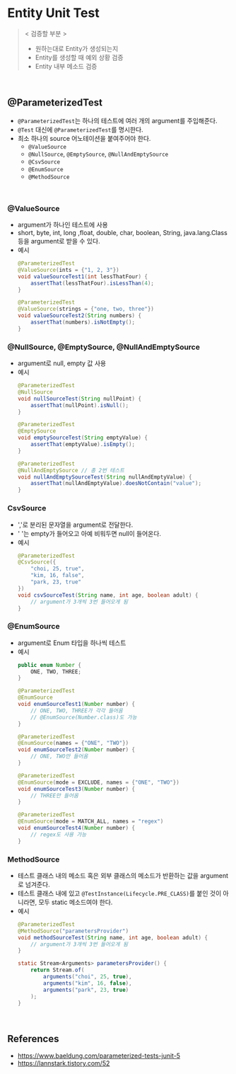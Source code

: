 # Entity Unit Test

> < 검증할 부분 >
> - 원하는대로 Entity가 생성되는지
> - Entity를 생성할 때 예외 상황 검증
> - Entity 내부 메소드 검증

<br/>

## @ParameterizedTest
- `@ParameterizedTest`는 하나의 테스트에 여러 개의 argument를 주입해준다.
- `@Test` 대신에 `@ParameterizedTest`를 명시한다.
- 최소 하나의 source 어노테이션을 붙여주어야 한다.
  - `@ValueSource`
  - `@NullSource`, `@EmptySource`, `@NullAndEmptySource`
  - `@CsvSource`
  - `@EnumSource`
  - `@MethodSource`

<br/>

### @ValueSource
- argument가 하나인 테스트에 사용
- short, byte, int, long ,float, double, char, boolean, String, java.lang.Class 등을 argument로 받을 수 있다.
- 예시
  ```java
  @ParameterizedTest
  @ValueSource(ints = {"1, 2, 3"})
  void valueSourceTest1(int lessThatFour) {
      assertThat(lessThatFour).isLessThan(4);
  }

  @ParameterizedTest
  @ValueSource(strings = {"one, two, three"})
  void valueSourceTest2(String numbers) {
      assertThat(numbers).isNotEmpty();
  }
  ```

### @NullSource, @EmptySource, @NullAndEmptySource
- argument로 null, empty 값 사용
- 예시
  ```java
  @ParameterizedTest
  @NullSource
  void nullSourceTest(String nullPoint) {
      assertThat(nullPoint).isNull();
  }

  @ParameterizedTest
  @EmptySource
  void emptySourceTest(String emptyValue) {
      assertThat(emptyValue).isEmpty();
  }

  @ParameterizedTest
  @NullAndEmptySource // 총 2번 테스트
  void nullAndEmptySourceTest(String nullAndEmptyValue) {
      assertThat(nullAndEmptyValue).doesNotContain("value");
  }
  ```

### CsvSource
- ','로 분리된 문자열을 argument로 전달한다.
- ' '는 empty가 들어오고 아예 비워두면 null이 들어온다.
- 예시
  ```java
  @ParameterizedTest
  @CsvSource({
      "choi, 25, true",
      "kim, 16, false",
      "park, 23, true"
  })
  void csvSourceTest(String name, int age, boolean adult) {
      // argument가 3개씩 3번 들어오게 됨
  }
  ```

### @EnumSource
- argument로 Enum 타입을 하나씩 테스트
- 예시
  ```java
  public enum Number {
      ONE, TWO, THREE;
  }
  ```
  ```java
  @ParameterizedTest
  @EnumSource
  void enumSourceTest1(Number number) {
      // ONE, TWO, THREE가 각각 들어옴
      // @EnumSource(Number.class)도 가능
  }
  
  @ParameterizedTest
  @EnumSource(names = {"ONE", "TWO"})
  void enumSourceTest2(Number number) {
      // ONE, TWO만 들어옴
  }
  
  @ParameterizedTest
  @EnumSource(mode = EXCLUDE, names = {"ONE", "TWO"})
  void enumSourceTest3(Number number) {
      // THREE만 들어옴
  }
  
  @ParameterizedTest
  @EnumSource(mode = MATCH_ALL, names = "regex")
  void enumSourceTest4(Number number) {
      // regex도 사용 가능
  }
  ```

### MethodSource
- 테스트 클래스 내의 메소드 혹은 외부 클래스의 메소드가 반환하는 값을 argument로 넘겨준다.
- 테스트 클래스 내에 있고 `@TestInstance(Lifecycle.PRE_CLASS)`를 붙인 것이 아니라면, 모두 static 메소드여야 한다.
- 예시
  ```java
  @ParameterizedTest
  @MethodSource("parametersProvider")
  void methodSourceTest(String name, int age, boolean adult) {
      // argument가 3개씩 3번 들어오게 됨
  }
  
  static Stream<Arguments> parametersProvider() {
      return Stream.of(
          arguments("choi", 25, true),
          arguments("kim", 16, false),
          arguments("park", 23, true)
      );
  }
  ```

<br/>

## References
- https://www.baeldung.com/parameterized-tests-junit-5
- https://lannstark.tistory.com/52
